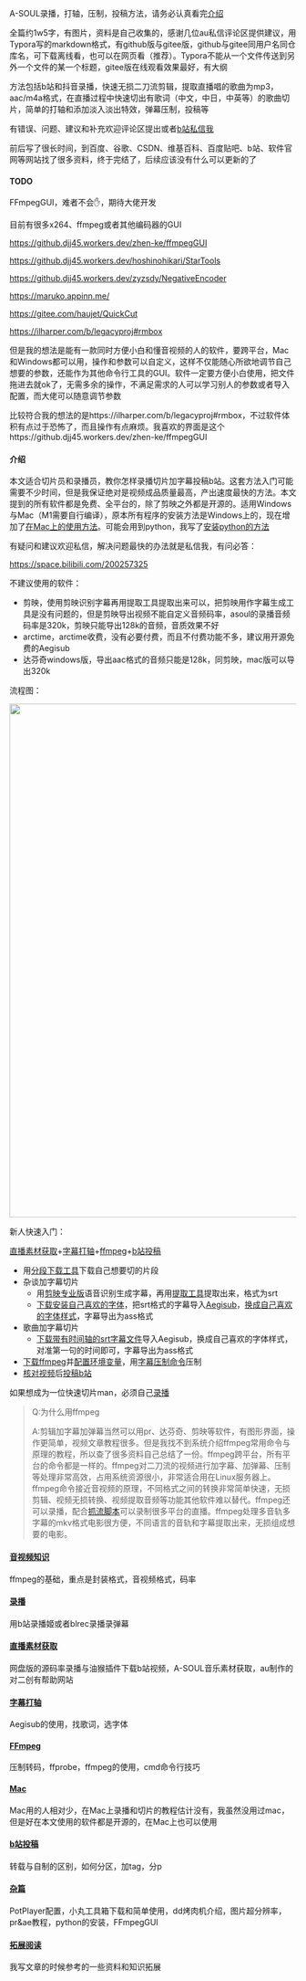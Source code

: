 A-SOUL录播，打轴，压制，投稿方法，请务必认真看完[介绍](#介绍)

全篇约1w5字，有图片，资料是自己收集的，感谢几位au私信评论区提供建议，用Typora写的markdown格式，有github版与gitee版，github与gitee同用户名同仓库名，可下载离线看，也可以在网页看（推荐）。Typora不能从一个文件传送到另外一个文件的某一个标题，gitee版在线观看效果最好，有大纲

方法包括b站和抖音录播，快速无损二刀流剪辑，提取直播唱的歌曲为mp3，aac/m4a格式，在直播过程中快速切出有歌词（中文，中日，中英等）的歌曲切片，简单的打轴和添加淡入淡出特效，弹幕压制，投稿等

有错误、问题、建议和补充欢迎评论区提出或者[b站私信我](https://space.bilibili.com/200257325/)

前后写了很长时间，到百度、谷歌、CSDN、维基百科、百度贴吧、b站、软件官网等网站找了很多资料，终于完结了，后续应该没有什么可以更新的了

#### TODO

FFmpegGUI，难者不会:hand:，期待大佬开发

目前有很多x264、ffmpeg或者其他编码器的GUI

https://github.djj45.workers.dev/zhen-ke/ffmpegGUI

https://github.djj45.workers.dev/hoshinohikari/StarTools

https://github.djj45.workers.dev/zyzsdy/NegativeEncoder

https://maruko.appinn.me/

https://gitee.com/haujet/QuickCut

https://ilharper.com/b/legacyproj#rmbox

但是我的想法是能有一款同时方便小白和懂音视频的人的软件，要跨平台，Mac和Windows都可以用，操作和参数可以自定义，这样不仅能随心所欲地调节自己想要的参数，还能作为其他命令行工具的GUI。软件一定要方便小白使用，把文件拖进去就ok了，无需多余的操作，不满足需求的人可以学习别人的参数或者导入配置，而大佬可以随意调节参数

比较符合我的想法的是https://ilharper.com/b/legacyproj#rmbox，不过软件体积有点过于恐怖了，而且操作有点麻烦。我喜欢的界面是这个https://github.djj45.workers.dev/zhen-ke/ffmpegGUI

#### 介绍

本文适合切片员和录播员，教你怎样录播切片加字幕投稿b站。这套方法入门可能需要不少时间，但是我保证绝对是视频成品质量最高，产出速度最快的方法。本文提到的所有软件都是免费、全平台的，除了剪映之外都是开源的。适用Windows与Mac（M1需要自行编译），原本所有程序的安装方法是Windows上的，现在增加了[在Mac上的使用方法](./mac.md)。可能会用到python，我写了[安装python的方法](./杂篇.md#python)

有疑问和建议欢迎私信，解决问题最快的办法就是私信我，有问必答：

https://space.bilibili.com/200257325

不建议使用的软件：

- 剪映，使用剪映识别字幕再用提取工具提取出来可以，把剪映用作字幕生成工具是没有问题的，但是剪映导出视频不能自定义音频码率，asoul的录播音频码率是320k，剪映只能导出128k的音频，音质效果不好
- arctime，arctime收费，没有必要付费，而且不付费功能不多，建议用开源免费的Aegisub
- 达芬奇windows版，导出aac格式的音频只能是128k，同剪映，mac版可以导出320k

流程图：

<img src="https://cdn.jsdelivr.net/gh/djj45/asoul@master/picture/asoul.svg" width=900 />

新人快速入门：

[直播素材获取](./直播素材获取.md)+[字幕打轴](./字幕打轴.md)+[ffmpeg](./ffmpeg.md)+[b站投稿](./b站投稿.md)

- 用[分段下载工具](./直播素材获取.md#原画录播片段下载)下载自己想要切的片段
- 杂谈加字幕切片
  - 用[剪映专业版](https://lv.ulikecam.com/)语音识别生成字幕，再用[提取工具](./字幕打轴.md#自动生成字幕)提取出来，格式为srt
  - [下载安装自己喜欢的字体](./字幕打轴.md#字体)，把srt格式的字幕导入[Aegisub](./字幕打轴.md#下载)，[换成自己喜欢的字体样式](./字幕打轴.md#设置字幕样式)，字幕导出为ass格式
- 歌曲加字幕切片
  - [下载带有时间轴的srt字幕文件](./字幕打轴.md#LRC歌词)导入Aegisub，换成自己喜欢的字体样式，对准第一句的时间即可，字幕导出为ass格式
- [下载ffmpeg](./ffmpeg.md#ffmpeg下载及配置)并[配置环境变量](./ffmpeg.md#配置环境变量)，用[字幕压制命令](./ffmpeg.md#字幕压制)压制
- [核对视频](./ffmpeg.md#ffprobe的使用)后[投稿b站](./b站投稿.md)

如果想成为一位快速切片man，必须自己[录播](./录播.md)

> Q:为什么用ffmpeg
>
> A:剪辑加字幕加弹幕当然可以用pr、达芬奇、剪映等软件，有图形界面，操作更简单，视频文章教程很多。但是我找不到系统介绍ffmpeg常用命令与原理的教程，所以查了很多资料自己总结了一份。ffmpeg跨平台，所有平台的命令都是一样的。ffmpeg对二刀流的视频进行加字幕、加弹幕、压制等处理非常高效，占用系统资源很小，非常适合用在Linux服务器上。ffmpeg命令接近音视频的原理，不同格式之间的转换非常简单快速，无损剪辑、视频无损转换、视频提取音频等功能其他软件难以替代。ffmpeg还可以录播，配合[抓流脚本](https://github.djj45.workers.dev/wbt5/real-url)可以录制很多平台的直播。ffmpeg处理多音轨多字幕的mkv格式电影很方便，不同语言的音轨和字幕提取出来，无损组成想要的电影。

#### [音视频知识](./音视频知识.md)

ffmpeg的基础，重点是封装格式，音视频格式，码率

#### [录播](./录播.md)

用b站录播姬或者blrec录播录弹幕

#### [直播素材获取](./直播素材获取.md)

网盘版的源码率录播与油猴插件下载b站视频，A-SOUL音乐素材获取，au制作的对二创有帮助网站

#### [字幕打轴](./字幕打轴.md)

Aegisub的使用，找歌词，选字体

#### [FFmpeg](./ffmpeg.md)

压制转码，ffprobe，ffmpeg的使用，cmd命令行技巧

#### [Mac](./mac.md)

Mac用的人相对少，在Mac上录播和切片的教程估计没有，我虽然没用过mac，但是好在本文使用的软件都是开源的，在Mac上也可以使用

#### [b站投稿](./b站投稿.md)

转载与自制的区别，如何分区，加tag，分p

#### [杂篇](./杂篇.md)

PotPlayer配置，小丸工具箱下载和简单使用，dd烤肉机介绍，图片超分辨率，pr&ae教程，python的安装，FFmpegGUI

#### [拓展阅读](./拓展阅读.md)

我写文章的时候参考的一些资料和知识拓展